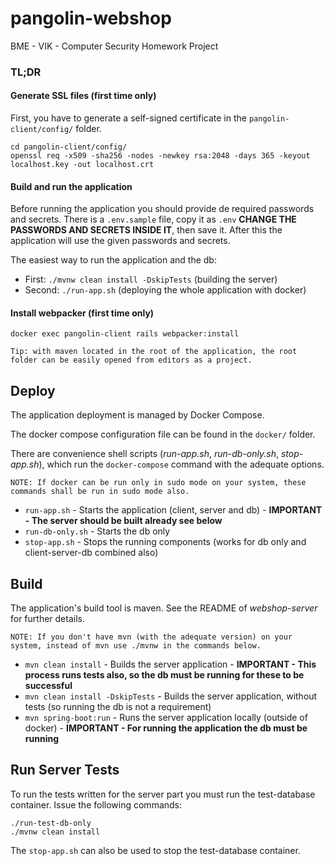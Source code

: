 # pangolin-webshop
BME - VIK - Computer Security Homework Project

### TL;DR
#### Generate SSL files (first time only)
First, you have to generate a self-signed certificate in the `pangolin-client/config/` folder.
```
cd pangolin-client/config/
openssl req -x509 -sha256 -nodes -newkey rsa:2048 -days 365 -keyout localhost.key -out localhost.crt
```
#### Build and run the application
Before running the application you should provide de required passwords and secrets. There is a `.env.sample` file, copy it as `.env` **CHANGE THE PASSWORDS AND SECRETS INSIDE IT**, then save it. After this the application will use the given passwords and secrets.

The easiest way to run the application and the db:
* First: `./mvnw clean install -DskipTests` (building the server)
* Second: `./run-app.sh` (deploying the whole application with docker)

#### Install webpacker (first time only) 
```
docker exec pangolin-client rails webpacker:install
``` 

`Tip: with maven located in the root of the application, the root folder can be easily opened from editors as a project.`

## Deploy
The application deployment is managed by Docker Compose.

The docker compose configuration file can be found in the `docker/` folder.

There are convenience shell scripts (_run-app.sh_, _run-db-only.sh_, _stop-app.sh_), which run the `docker-compose` command with the adequate options.

`NOTE: If docker can be run only in sudo mode on your system, these commands shall be run in sudo mode also.`

* `run-app.sh` - Starts the application (client, server and db) - **IMPORTANT - The server should be built already see below**
* `run-db-only.sh` - Starts the db only
* `stop-app.sh` - Stops the running components (works for db only and client-server-db combined also)

## Build
The application's build tool is maven. See the README of _webshop-server_ for further details.

`NOTE: If you don't have mvn (with the adequate version) on your system, instead of mvn use ./mvnw in the commands below.`

* `mvn clean install` - Builds the server application - **IMPORTANT - This process runs tests also, so the db must be running for these to be successful**
* `mvn clean install -DskipTests` - Builds the server application, without tests (so running the db is not a requirement)
* `mvn spring-boot:run` - Runs the server application locally (outside of docker) - **IMPORTANT - For running the application the db must be running**

## Run Server Tests
To run the tests written for the server part you must run the test-database container. Issue the following commands:

```
./run-test-db-only
./mvnw clean install
```
The `stop-app.sh` can also be used to stop the test-database container.
